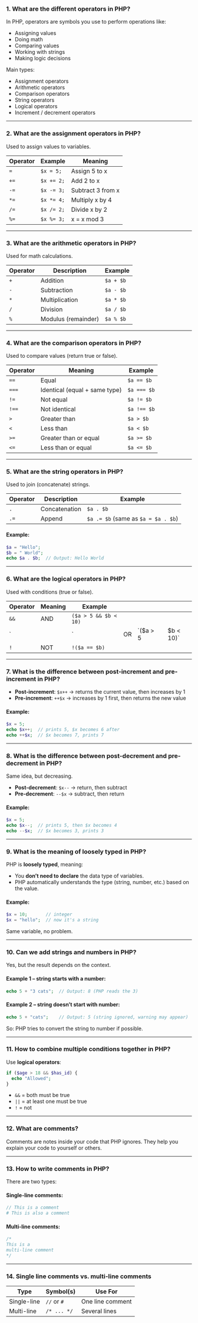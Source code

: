 
### 1. **What are the different operators in PHP?**

In PHP, operators are symbols you use to perform operations like:

* Assigning values
* Doing math
* Comparing values
* Working with strings
* Making logic decisions

Main types:

* Assignment operators
* Arithmetic operators
* Comparison operators
* String operators
* Logical operators
* Increment / decrement operators

---

### 2. **What are the assignment operators in PHP?**

Used to assign values to variables.

| Operator | Example    | Meaning           |
| -------- | ---------- | ----------------- |
| `=`      | `$x = 5;`  | Assign 5 to x     |
| `+=`     | `$x += 2;` | Add 2 to x        |
| `-=`     | `$x -= 3;` | Subtract 3 from x |
| `*=`     | `$x *= 4;` | Multiply x by 4   |
| `/=`     | `$x /= 2;` | Divide x by 2     |
| `%=`     | `$x %= 3;` | x = x mod 3       |

---

### 3. **What are the arithmetic operators in PHP?**

Used for math calculations.

| Operator | Description         | Example   |
| -------- | ------------------- | --------- |
| `+`      | Addition            | `$a + $b` |
| `-`      | Subtraction         | `$a - $b` |
| `*`      | Multiplication      | `$a * $b` |
| `/`      | Division            | `$a / $b` |
| `%`      | Modulus (remainder) | `$a % $b` |

---

### 4. **What are the comparison operators in PHP?**

Used to compare values (return true or false).

| Operator | Meaning                       | Example     |
| -------- | ----------------------------- | ----------- |
| `==`     | Equal                         | `$a == $b`  |
| `===`    | Identical (equal + same type) | `$a === $b` |
| `!=`     | Not equal                     | `$a != $b`  |
| `!==`    | Not identical                 | `$a !== $b` |
| `>`      | Greater than                  | `$a > $b`   |
| `<`      | Less than                     | `$a < $b`   |
| `>=`     | Greater than or equal         | `$a >= $b`  |
| `<=`     | Less than or equal            | `$a <= $b`  |

---

### 5. **What are the string operators in PHP?**

Used to join (concatenate) strings.

| Operator | Description   | Example                             |
| -------- | ------------- | ----------------------------------- |
| `.`      | Concatenation | `$a . $b`                           |
| `.=`     | Append        | `$a .= $b` (same as `$a = $a . $b`) |

#### Example:

```php
$a = "Hello";
$b = " World";
echo $a . $b;  // Output: Hello World
```

---

### 6. **What are the logical operators in PHP?**

Used with conditions (true or false).

| Operator | Meaning | Example               |    |            |   |             |
| -------- | ------- | --------------------- | -- | ---------- | - | ----------- |
| `&&`     | AND     | `($a > 5 && $b < 10)` |    |            |   |             |
| \`       |         | \`                    | OR | \`(\$a > 5 |   | \$b < 10)\` |
| `!`      | NOT     | `!($a == $b)`         |    |            |   |             |

---

### 7. **What is the difference between post-increment and pre-increment in PHP?**

* **Post-increment**: `$x++`
  → returns the current value, then increases by 1
* **Pre-increment**: `++$x`
  → increases by 1 first, then returns the new value

#### Example:

```php
$x = 5;
echo $x++;  // prints 5, $x becomes 6 after
echo ++$x;  // $x becomes 7, prints 7
```

---

### 8. **What is the difference between post-decrement and pre-decrement in PHP?**

Same idea, but decreasing.

* **Post-decrement**: `$x--` → return, then subtract
* **Pre-decrement**: `--$x` → subtract, then return

#### Example:

```php
$x = 5;
echo $x--;  // prints 5, then $x becomes 4
echo --$x;  // $x becomes 3, prints 3
```

---

### 9. **What is the meaning of loosely typed in PHP?**

PHP is **loosely typed**, meaning:

* You **don’t need to declare** the data type of variables.
* PHP automatically understands the type (string, number, etc.) based on the value.

#### Example:

```php
$x = 10;       // integer
$x = "hello";  // now it's a string
```

Same variable, no problem.

---

### 10. **Can we add strings and numbers in PHP?**

Yes, but the result depends on the context.

#### Example 1 – string starts with a number:

```php
echo 5 + "3 cats";  // Output: 8 (PHP reads the 3)
```

#### Example 2 – string doesn’t start with number:

```php
echo 5 + "cats";    // Output: 5 (string ignored, warning may appear)
```

So: PHP tries to convert the string to number if possible.

---

### 11. **How to combine multiple conditions together in PHP?**

Use **logical operators**:

```php
if ($age > 18 && $has_id) {
  echo "Allowed";
}
```

* `&&` = both must be true
* `||` = at least one must be true
* `!` = not

---

### 12. **What are comments?**

Comments are notes inside your code that PHP ignores.
They help you explain your code to yourself or others.

---

### 13. **How to write comments in PHP?**

There are two types:

#### Single-line comments:

```php
// This is a comment
# This is also a comment
```

#### Multi-line comments:

```php
/*
This is a
multi-line comment
*/
```

---

### 14. **Single line comments vs. multi-line comments**

| Type        | Symbol(s)   | Use For          |
| ----------- | ----------- | ---------------- |
| Single-line | `//` or `#` | One line comment |
| Multi-line  | `/* ... */` | Several lines    |

